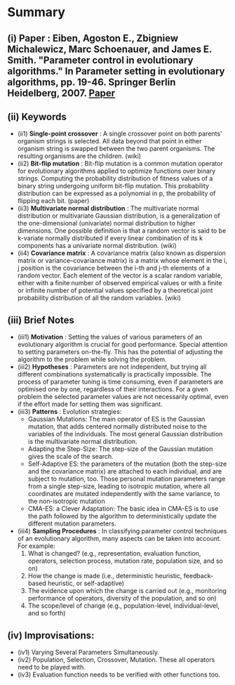 # Summary 
## (i) Paper : Eiben, Agoston E., Zbigniew Michalewicz, Marc Schoenauer, and James E. Smith. "Parameter control in evolutionary algorithms." In Parameter setting in evolutionary algorithms, pp. 19-46. Springer Berlin Heidelberg, 2007. [Paper](Paper3.pdf)

## (ii) Keywords

  * (ii1) **Single-point crossover** : A single crossover point on both parents' organism strings is selected. All data beyond that point in either organism string is swapped between the two parent organisms. The resulting organisms are the children. (wiki)
  * (ii2) **Bit-flip mutation** : Bit-flip mutation is a common mutation operator for evolutionary algorithms applied to optimize functions over binary strings. Computing the probability distribution of fitness values of a binary string undergoing uniform bit-flip mutation. This probability distribution can be expressed as a polynomial in p, the probability of flipping each bit. (paper)
  * (ii3) **Multivariate normal distribution** : The multivariate normal distribution or multivariate Gaussian distribution, is a generalization of the one-dimensional (univariate) normal distribution to higher dimensions. One possible definition is that a random vector is said to be k-variate normally distributed if every linear combination of its k components has a univariate normal distribution. (wiki)
  * (ii4) **Covariance matrix**  : A covariance matrix (also known as dispersion matrix or variance–covariance matrix) is a matrix whose element in the i, j position is the covariance between the i-th and j-th elements of a random vector. Each element of the vector is a scalar random variable, either with a finite number of observed empirical values or with a finite or infinite number of potential values specified by a theoretical joint probability distribution of all the random variables. (wiki)

## (iii) Brief Notes

  * (iii1) **Motivation** : Setting the values of various parameters of an evolutionary algorithm is crucial for good performance. Special attention to setting parameters on-the-fly. This has the potential of adjusting the algorithm to the problem while solving the problem.
  * (iii2) **Hypotheses** : Parameters are not independent, but trying all different combinations systematically is practically impossible. The process of parameter tuning is time consuming, even if parameters are optimised one by one, regardless of their interactions. For a given problem the selected parameter values are not necessarily optimal, even if the effort made for setting them was significant.
  * (iii3) **Patterns** : Evolution strategies:
    * Gaussian Mutations: The main operator of ES is the Gaussian mutation, that adds centered normally distributed noise to the variables of the individuals. The most general Gaussian distribution is the multivariate normal distribution.
    * Adapting the Step-Size: The step-size of the Gaussian mutation gives the scale of the search.
    * Self-Adaptive ES: the parameters of the mutation (both the step-size and the covariance matrix) are attached to each individual, and are subject to mutation, too. Those personal mutation parameters range from a single step-size, leading to isotropic mutation, where all coordinates are mutated independently with the same variance, to the non-isotropic mutation
    * CMA-ES: a Clever Adaptation: The basic idea in CMA-ES is to use the path followed by the algorithm to deterministically update the different mutation parameters.
  * (iii4) **Sampling Procedures** :
	In classifying parameter control techniques of an evolutionary algorithm, many aspects can be taken into account. For example:
	1. What is changed? (e.g., representation, evaluation function, operators, selection process, mutation rate, population size, and so on)
	2. How the change is made (i.e., deterministic heuristic, feedback-based heuristic, or self-adaptive)
	3. The evidence upon which the change is carried out (e.g., monitoring performance of operators, diversity of the population, and so on)
	4. The scope/level of change (e.g., population-level, individual-level, and so forth)

## (iv) Improvisations:
  * (iv1) Varying Several Parameters Simultaneously.
  * (iv2) Population, Selection, Crossover, Mutation. These all operators need to be played with.
  * (iv3) Evaluation function needs to be verified with other functions too.
